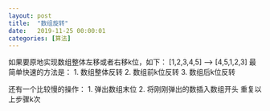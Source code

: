 ```yaml
---
layout: post
title:  "数组旋转"
date:   2019-11-25 00:00:01
categories: [算法]
---
```


如果要原地实现数组整体左移或者右移k位，如下：
[1,2,3,4,5] --> [4,5,1,2,3]
最简单快速的方法是：
	1. 数组整体反转
	2. 数组前k位反转
	3. 数组后k位反转

还有一个比较慢的操作：
	1. 弹出数组末位
	2. 将刚刚弹出的数插入数组开头
重复以上步骤k次